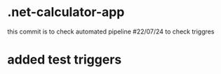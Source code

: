 # .net-calculator-app
this commit is to check automated pipeline
#22/07/24 to check triggres 
# added test triggers
